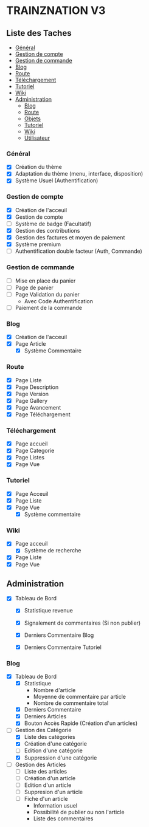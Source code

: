 # TRAINZNATION V3

## Liste des Taches

- [Général](#general)
- [Gestion de compte](#account)
- [Gestion de commande](#checkout)
- [Blog](#blog)
- [Route](#route)
- [Téléchargement](#download)
- [Tutoriel](#tutoriel)
- [Wiki](#wiki)
- [Administration](#admin)
    - [Blog](#admin_blog)
    - [Route](#admin_route)
    - [Objets](#admin_objets)
    - [Tutoriel](#admin_tutoriel)
    - [Wiki](#admin_wiki)
    - [Utilisateur](#admin_user)

### Général <a id='general'></a>

- [x] Création du thème
- [x] Adaptation du thème (menu, interface, disposition)
- [x] Système Usuel (Authentification)

### Gestion de compte <a id='account'></a>

- [x] Création de l'acceuil
- [x] Gestion de compte
- [ ] Système de badge (Facultatif)
- [x] Gestion des contributions
- [x] Gestion des factures et moyen de paiement
- [x] Système premium
- [ ] Authentification double facteur (Auth, Commande)

### Gestion de commande <a id='checkout'></a>

- [ ] Mise en place du panier
- [ ] Page de panier
- [ ] Page Validation du panier
    - Avec Code Authentification
- [ ] Paiement de la commande    

### Blog <a id='blog'></a>

- [x] Création de l'acceuil
- [x] Page Article
    - [x] Système Commentaire
    
### Route <a id='route'></a>

- [x] Page Liste   
- [x] Page Description   
- [x] Page Version   
- [x] Page Gallery  
- [x] Page Avancement  
- [x] Page Téléchargement

### Téléchargement <a id='download'></a>

- [x] Page accueil
- [x] Page Categorie
- [x] Page Listes
- [x] Page Vue

### Tutoriel <a id='tutoriel'></a>

- [x] Page Acceuil
- [x] Page Liste
- [x] Page Vue
    - [x] Système commentaire
    
### Wiki <a id='wiki'></a>

- [x] Page acceuil
    - [x] Système de recherche
- [x] Page Liste        
- [x] Page Vue       

## Administration <a id='admin'></a>
- [x] Tableau de Bord
    - [x] Statistique revenue
    - [x] Signalement de commentaires (Si non publier)
    - [x] Derniers Commentaire Blog
    - [x] Derniers Commentaire Tutoriel
    
    
### Blog <a id='admin_blog'></a> 
- [x] Tableau de Bord
    - [x] Statistique
        - Nombre d'article
        - Moyenne de commentaire par article
        - Nombre de commentaire total
    - [x] Derniers Commentaire
    - [x] Derniers Articles
    - [x] Bouton Accès Rapide (Création d'un articles)
    
- [ ] Gestion des Catégorie
    - [x] Liste des catégories
    - [x] Création d'une catégorie    
    - [ ] Edition d'une catégorie    
    - [x] Suppression d'une catégorie   
    
- [ ] Gestion des Articles
    - [ ] Liste des articles
    - [ ] Création d'un article     
    - [ ] Edition d'un article     
    - [ ] Suppresion d'un article     
    - [ ] Fiche d'un article
        - Information usuel
        - Possibilité de publier ou non l'article
        - Liste des commentaires     
        

  
